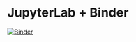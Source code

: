 # JupyterLab + Binder

[![Binder](http://mybinder.org/badge_logo.svg)](https://mybinder.org/v2/gh/nogur9/RPG_against_covid19.git/master?filepath=main.ipynb)
